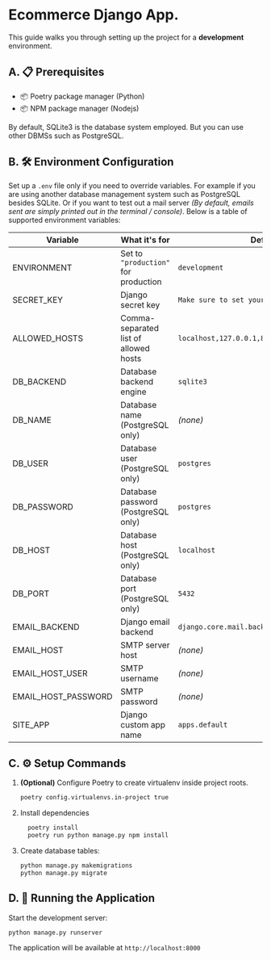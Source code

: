 # Ecommerce Django App.

This guide walks you through setting up the project for a **development** environment.

## A. 📋 Prerequisites

- 📦 Poetry package manager (Python)
- 📦 NPM package manager (Nodejs)

By default, SQLite3 is the database system employed. But you can use other DBMSs such as PostgreSQL.

## B. 🛠️ Environment Configuration

Set up a `.env` file only if you need to override variables.
For example if you are using another database management system such as PostgreSQL besides SQLite.
Or if you want to test out a mail server _(By default, emails sent are simply printed out in the terminal / console)_.
Below is a table of supported environment variables:

| Variable            | What it's for                         | Default Value                                      |
| ------------------- | ------------------------------------- | -------------------------------------------------- |
| ENVIRONMENT         | Set to `"production"` for production  | `development`                                      |
| SECRET_KEY          | Django secret key                     | `Make sure to set your own secret key!`            |
| ALLOWED_HOSTS       | Comma-separated list of allowed hosts | `localhost,127.0.0.1,8000.christianwhocodes.space` |
| DB_BACKEND          | Database backend engine               | `sqlite3`                                          |
| DB_NAME             | Database name (PostgreSQL only)       | _(none)_                                           |
| DB_USER             | Database user (PostgreSQL only)       | `postgres`                                         |
| DB_PASSWORD         | Database password (PostgreSQL only)   | `postgres`                                         |
| DB_HOST             | Database host (PostgreSQL only)       | `localhost`                                        |
| DB_PORT             | Database port (PostgreSQL only)       | `5432`                                             |
| EMAIL_BACKEND       | Django email backend                  | `django.core.mail.backends.console.EmailBackend`   |
| EMAIL_HOST          | SMTP server host                      | _(none)_                                           |
| EMAIL_HOST_USER     | SMTP username                         | _(none)_                                           |
| EMAIL_HOST_PASSWORD | SMTP password                         | _(none)_                                           |
| SITE_APP            | Django custom app name                | `apps.default`                                     |

## C. ⚙️ Setup Commands

1. **(Optional)** Configure Poetry to create virtualenv inside project roots.

   ```bash
   poetry config.virtualenvs.in-project true
   ```

2. Install dependencies

   ```bash
     poetry install
     poetry run python manage.py npm install
   ```

3. Create database tables:

   ```bash
   python manage.py makemigrations
   python manage.py migrate
   ```


## D. 🚀 Running the Application

Start the development server:

```bash
python manage.py runserver
```

The application will be available at `http://localhost:8000`
